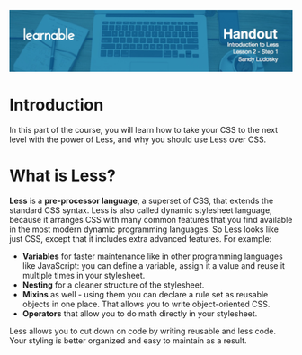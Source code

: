 ![](headers/2-1.jpg)
# Introduction

In this part of the course, you will learn how to take your CSS to the next level with the power of Less, and why you should use Less over CSS.

# What is Less?

**Less** is a **pre-processor language**, a superset of CSS, that extends the standard CSS syntax. Less is also called dynamic stylesheet language, because it arranges CSS with many common features that you find available in the most modern dynamic programming languages. So Less looks like just CSS, except that it includes extra advanced features. For example:

* **Variables** for faster maintenance like in other programming languages like JavaScript: you can define a variable, assign it a value and reuse it multiple times in your stylesheet.
* **Nesting** for a cleaner structure of the stylesheet.
* **Mixins** as well - using them you can declare a rule set as reusable objects in one place. That allows you to write object-oriented CSS.
* **Operators** that allow you to do math directly in your stylesheet.
 
Less allows you to cut down on code by writing reusable and less code. Your styling is better organized and easy to maintain as a result.